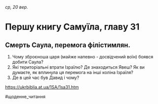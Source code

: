 
_ср, 20 вер._

# Першу книгу Самуїла, главу 31

## Смерть Саула, перемога філістимлян.
1. Чому зброєноша царя (майже напевно - досвідчений воїн) боявся добити Саула?
2. Які територіальні втрати Ізраїлю? Де знаходиться Явеш? Як ви думаєте, як вплинула ця перемога на інші коліна Ізраїля?
3. Де в цей час був Давид і чому?

https://ukrbiblia.at.ua/1SA/1sa31.htm 

#щоденне_читання
